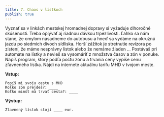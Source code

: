 ```yaml
---
title: 7. Chaos v lístkoch
publish: true
---
```


Vyznať sa v linkách mestskej hromadnej dopravy si vyžaduje dlhoročné skúsenosti. Treba oplývať aj riadnou dávkou trpezlivosti. Ľahko sa nám stane, že omylom nasadneme do autobusu a hneď sa vydáme na okružnú jazdu po siedmich divoch sídliska. Horší zážitok je stretnutie revízora po zistení, že máme nesprávny lístok alebo že nemáme žiaden ... Postávaš pri automate na lístky a nevieš sa vysomáriť z množstva časov a zón v ponuke. Napíš program, ktorý podľa počtu zónu a trvania ceny vypíše cenu zľavneného lístka. Nájdi na internete aktuálnu tarifu MHD v tvojom meste.

**Vstup:**
```
Popíš mi svoju cestu s MHD
Koľko zón prejdeš?: ____
Koľko minút má trvať cesta?: ____
```

**Výstup:**
```
Zlavnený lístok stojí ____ eur.
```
